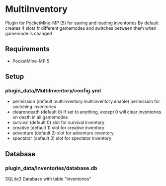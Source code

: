 # MultiInventory
 Plugin for PocketMine-MP (5) for saving and loading inventories
 By default creates 4 slots fr different gamemodes and switches between them when gamemode is changed

## Requirements
- PocketMine-MP 5

## Setup
### plugin_data/MultiInventory/config.yml
 - permission (default multiinventory.multiinventory.enable) permission for switching inventories
 - clearondeath (default 0) if set to anything, except 0 will clear inventories on death in all gamemodes
 - survival (default 0) slot for survival inventory
 - creative (default 1) slot for creative inventory
 - adventure (default 2) slot for adventure inventory
 - spectator (default 3) slot for spectator inventory

## Database
### plugin_data/Inventories/database.db
 SQLite3 Database with table "inventories"

